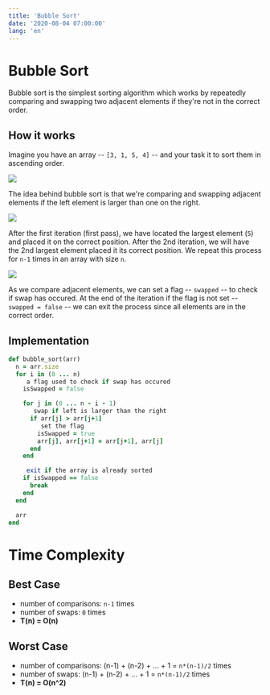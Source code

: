 ```yaml
---
title: 'Bubble Sort'
date: '2020-08-04 07:00:00'
lang: 'en'
---
```


# Bubble Sort
Bubble sort is the simplest sorting algorithm which works by repeatedly comparing and swapping two adjacent elements if they're not in the correct order.


## How it works

Imagine you have an array -- `[3, 1, 5, 4]`  -- and your task it to sort them in ascending order.

![](/images/algorithm/sorting/bubble1.png)

The idea behind bubble sort is that we're comparing and swapping adjacent elements if the left element is larger than one on the right.

![](/images/algorithm/sorting/bubble2.png)

After the first iteration (first pass), we have located the largest element (`5`) and placed it on the correct position. After the 2nd iteration, we will have the 2nd largest element placed it its correct position. We repeat this process for `n-1` times in an array with size `n`. 

![](/images/algorithm/sorting/bubble3.png)

As we compare adjacent elements, we can set a flag -- `swapped` -- to check if swap has occured. At the end of the iteration if the flag is not set -- `swapped = false` -- we can exit the process since all elements are in the correct order.

## Implementation

```rb
def bubble_sort(arr)
  n = arr.size
  for i in (0 ... n)
     a flag used to check if swap has occured
    isSwapped = false

    for j in (0 ... n - i - 1)
       swap if left is larger than the right
      if arr[j] > arr[j+1]
         set the flag
        isSwapped = true
        arr[j], arr[j+1] = arr[j+1], arr[j]
      end
    end

     exit if the array is already sorted
    if isSwapped == false
      break
    end
  end

  arr
end
```

# Time Complexity

## Best Case
- number of comparisons: `n-1` times
- number of swaps: `0` times
- **T(n) = O(n)**

## Worst Case
- number of comparisons: (n-1) + (n-2) + ... + 1 = `n*(n-1)/2` times
- number of swaps: (n-1) + (n-2) + ... + 1 = `n*(n-1)/2` times
- **T(n) = O(n^2)**